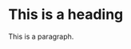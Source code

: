 <link rel="stylesheet" type="text/css" href="https://abelovgit.github.io/styles.css">  </link>

<html>
    <body>
      <h1>This is a heading</h1>
      <p>This is a paragraph.</p>
    </body>
</html>      
